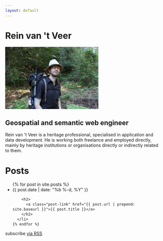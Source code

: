 ```yaml
---
layout: default
---
```


<div class="home">
    <h1>Rein van 't Veer</h1>
    <p><img src="./IMG_0150_25_pct.JPG" height="200px"/></p>
    <h2>Geospatial and semantic web engineer</h2>
    <p>Rein van 't Veer is a heritage professional, specialised in application and data development. He is working both freelance and employed directly, mainly by heritage institutions or organisations directly or indirectly related to them.</p>
    

  <h1 class="page-heading">Posts</h1>

  <ul class="post-list">
    {% for post in site.posts %}
      <li>
        <span class="post-meta">{{ post.date | date: "%b %-d, %Y" }}</span>

        <h2>
          <a class="post-link" href="{{ post.url | prepend: site.baseurl }}">{{ post.title }}</a>
        </h2>
      </li>
    {% endfor %}
  </ul>

  <p class="rss-subscribe">subscribe <a href="{{ "/feed.xml" | prepend: site.baseurl }}">via RSS</a></p>

</div>

